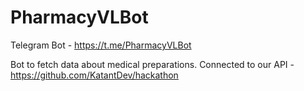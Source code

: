 # PharmacyVLBot
Telegram Bot - https://t.me/PharmacyVLBot

Bot to fetch data about medical preparations.
Connected to our API - https://github.com/KatantDev/hackathon